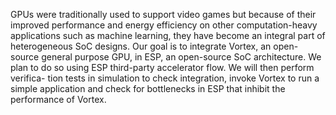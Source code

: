 GPUs were traditionally used to support video games but because
of their improved performance and energy efficiency on other
computation-heavy applications such as machine learning, they
have become an integral part of heterogeneous SoC designs. Our
goal is to integrate Vortex, an open-source general purpose GPU,
in ESP, an open-source SoC architecture. We plan to do so using
ESP third-party accelerator flow. We will then perform verifica-
tion tests in simulation to check integration, invoke Vortex to
run a simple application and check for bottlenecks in ESP that
inhibit the performance of Vortex.
